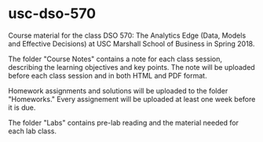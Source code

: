 # usc-dso-570
Course material for the class DSO 570: The Analytics Edge (Data, Models and Effective Decisions) at USC Marshall School of Business in Spring 2018.

The folder "Course Notes" contains a note for each class session, describing the learning objectives and key points. The note will be uploaded before each class session and in both HTML and PDF format.

Homework assignments and solutions will be uploaded to the folder "Homeworks." Every assignement will be uploaded at least one week before it is due.

The folder "Labs" contains pre-lab reading and the material needed for each lab class. 
